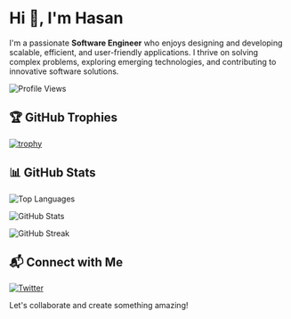 # Hi 👋, I'm Hasan

I'm a passionate **Software Engineer** who enjoys designing and developing scalable, efficient, and user-friendly applications. I thrive on solving complex problems, exploring emerging technologies, and contributing to innovative software solutions.

![Profile Views](https://komarev.com/ghpvc/?username=hasanmawasi&label=Profile%20views&color=0e75b6&style=flat)

## 🏆 GitHub Trophies
[![trophy](https://github-profile-trophy.vercel.app/?username=hasanmawasi)](https://github.com/ryo-ma/github-profile-trophy)

## 📊 GitHub Stats
![Top Languages](https://github-readme-stats.vercel.app/api/top-langs?username=hasanmawasi&show_icons=true&locale=en&layout=compact)

![GitHub Stats](https://github-readme-stats.vercel.app/api?username=hasanmawasi&show_icons=true&locale=en)

![GitHub Streak](https://github-readme-streak-stats.herokuapp.com/?user=hasanmawasi)

## 📬 Connect with Me
[![Twitter](https://img.shields.io/twitter/follow/?logo=twitter&style=for-the-badge)](https://twitter.com/)

Let's collaborate and create something amazing!
